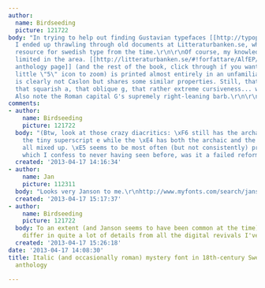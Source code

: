 ```yaml
---
author:
  name: Birdseeding
  picture: 121722
body: "In trying to help out finding Gustavian typefaces [[http://typophile.com/node/102344|here]],
  I ended up thrawling through old documents at Litteraturbanken.se, which is a good
  resource for swedish type from the time.\r\n\r\nOf course, my knowledge is somewhat
  limited in the area. [[http://litteraturbanken.se/#!forfattare/AlfEP/titlar/StroddaSkaldestycken/sida/15/faksimil|This
  anthology page]] (and the rest of the book, click through if you want, press the
  little \"5\" icon to zoom) is printed almost entirely in an unfamiliar Italic, which
  is clearly not Caslon but shares some similar properties. Still, that looped w,
  that squarish a, that oblique g, that rather extreme cursiveness... what is this?
  Also note the Roman capital G's supremely right-leaning barb.\r\n\r\n[img:sites/default/files/old-images/lb2428951_5_0036_6486.jpeg]"
comments:
- author:
    name: Birdseeding
    picture: 121722
  body: "(Btw, look at those crazy diacritics: \xF6 still has the archaic form with
    the tiny superscript e while the \xE4 has both the archaic and the modern form
    all mixed up. \xE5 seems to be most often (but not consistently) printed as \xE2,
    which I confess to never having seen before, was it a failed reform attempt?)"
  created: '2013-04-17 14:16:34'
- author:
    name: Jan
    picture: 112311
  body: "Looks very Janson to me.\r\nhttp://www.myfonts.com/search/janson/fonts/"
  created: '2013-04-17 15:17:37'
- author:
    name: Birdseeding
    picture: 121722
  body: To an extent (and Janson seems to have been common at the time), but it does
    differ in quite a lot of details from all the digital revivals I've seen.
  created: '2013-04-17 15:26:18'
date: '2013-04-17 14:08:30'
title: Italic (and occasionally roman) mystery font in 18th-century Swedish literary
  anthology

---
```

